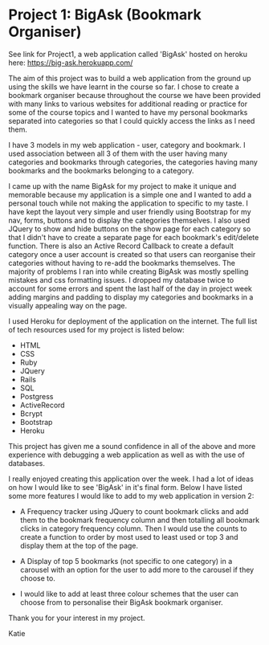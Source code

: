 # Project 1: BigAsk (Bookmark Organiser)

See link for Project1, a web application called 'BigAsk' hosted on heroku here: https://big-ask.herokuapp.com/

The aim of this project was to build a web application from the ground up using the skills we have learnt in the course so far. I chose to create a bookmark organiser because throughout the course we have been provided with many links to various websites for additional reading or practice for some of the course topics and I wanted to have my personal bookmarks separated into categories so that I could quickly access the links as I need them.

I have 3 models in my web application - user, category and bookmark. I used association between all 3 of them with the user having many categories and bookmarks through categories, the categories having many bookmarks and the bookmarks belonging to a category.

I came up with the name BigAsk for my project to make it unique and memorable because my application is a simple one and I wanted to add a personal touch while not making the application to specific to my taste. I have kept the layout very simple and user friendly using Bootstrap for my nav, forms, buttons and to display the categories themselves. I also used JQuery to show and hide buttons on the show page for each category so that I didn't have to create a separate page for each bookmark's edit/delete function. There is also an Active Record Callback to create a default category once a user account is created so that users can reorganise their categories without having to re-add the bookmarks themselves. The majority of problems I ran into while creating BigAsk was mostly spelling mistakes and css formatting issues. I dropped my database twice to account for some errors and spent the last half of the day in project week adding margins and padding to display my categories and bookmarks in a visually appealing way on the page.

I used Heroku for deployment of the application on the internet. The full list of tech resources used for my project is listed below:

* HTML
* CSS
* Ruby
* JQuery
* Rails
* SQL
* Postgress
* ActiveRecord
* Bcrypt
* Bootstrap
* Heroku

This project has given me a sound confidence in all of the above and more experience with debugging a web application as well as with the use of databases.

I really enjoyed creating this application over the week. I had a lot of ideas on how I would like to see 'BigAsk' in it's final form. Below I have listed some more features I would like to add to my web application in version 2:

* A Frequency tracker using JQuery to count bookmark clicks and add them to the bookmark frequency column and then totalling all bookmark clicks in category frequency column. Then I would use the counts to create a function to order by most used to least used or top 3 and display them at the top of the page.

* A Display of top 5 bookmarks (not specific to one category) in a carousel with an option for the user to add more to the carousel if they choose to.

* I would like to add at least three colour schemes that the user can choose from to personalise their BigAsk bookmark organiser.

Thank you for your interest in my project.

Katie
